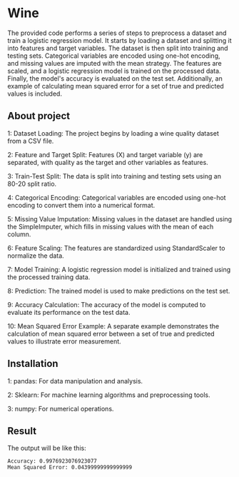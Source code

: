 
# Wine

The provided code performs a series of steps to preprocess a dataset and train a logistic regression model. It starts by loading a dataset and splitting it into features and target variables. The dataset is then split into training and testing sets. Categorical variables are encoded using one-hot encoding, and missing values are imputed with the mean strategy. The features are scaled, and a logistic regression model is trained on the processed data. Finally, the model's accuracy is evaluated on the test set. Additionally, an example of calculating mean squared error for a set of true and predicted values is included.



## About project
1: Dataset Loading: The project begins by loading a wine quality dataset from a CSV file.

2: Feature and Target Split: Features (X) and target variable (y) are separated, with quality as the target and other variables as features.

3: Train-Test Split: The data is split into training and testing sets using an 80-20 split ratio.

4: Categorical Encoding: Categorical variables are encoded using one-hot encoding to convert them into a numerical format.

5: Missing Value Imputation: Missing values in the dataset are handled using the SimpleImputer, which fills in missing values with the mean of each column.

6: Feature Scaling: The features are standardized using StandardScaler to normalize the data.

7: Model Training: A logistic regression model is initialized and trained using the processed training data.

8: Prediction: The trained model is used to make predictions on the test set.

9: Accuracy Calculation: The accuracy of the model is computed to evaluate its performance on the test data.

10: Mean Squared Error Example: A separate example demonstrates the calculation of mean squared error between a set of true and predicted values to illustrate error measurement.
## Installation
1: pandas: For data manipulation and analysis.

2: Sklearn: For machine learning algorithms and preprocessing tools.

3: numpy: For numerical operations.
## Result
The output will be like this:

    Accuracy: 0.9976923076923077
    Mean Squared Error: 0.04399999999999999
